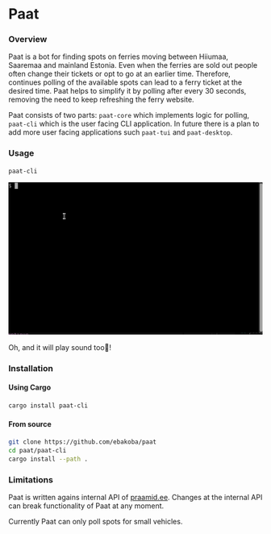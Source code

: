 # Paat

### Overview

Paat is a bot for finding spots on ferries moving between Hiiumaa, Saaremaa and mainland Estonia. Even when the ferries are sold out people often change their tickets or opt to go at an earlier time. Therefore, continues polling of the available spots can lead to a ferry ticket at the desired time. Paat helps to simplify it by polling after every 30 seconds, removing the need to keep refreshing the ferry website.

Paat consists of two parts: `paat-core` which implements logic for polling, `paat-cli` which is the user facing CLI application. In future there is a plan to add more user facing applications such `paat-tui` and `paat-desktop`.

### Usage

```bash
paat-cli
```

![Paat Usage GIF](assets/paat-usage.gif)

Oh, and it will play sound too🎵!

### Installation

#### Using Cargo

```bash
cargo install paat-cli
```

#### From source

```bash
git clone https://github.com/ebakoba/paat
cd paat/paat-cli
cargo install --path .
```

### Limitations

Paat is written agains internal API of [praamid.ee](praamid.ee). Changes at the internal API can break functionality of Paat at any moment.

Currently Paat can only poll spots for small vehicles.
